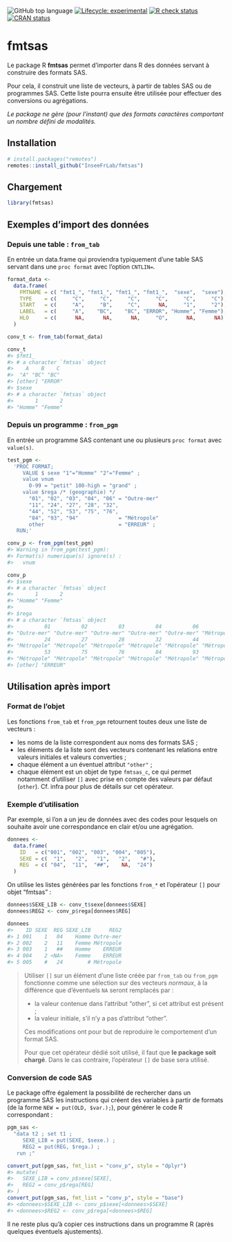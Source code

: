 
<!-- README.md is generated from README.Rmd. Please edit that file -->

<!-- badges: start -->

![GitHub top
language](https://img.shields.io/github/languages/top/InseeFrLab/fmtsas)
[![Lifecycle:
experimental](https://img.shields.io/badge/lifecycle-experimental-orange.svg)](https://www.tidyverse.org/lifecycle/#experimental)
[![R check
status](https://github.com/InseeFrLab/fmtsas/workflows/R-CMD-check/badge.svg)](https://github.com/InseeFrLab/fmtsas/actions/workflows/check-release.yaml)
[![CRAN
status](https://www.r-pkg.org/badges/version/fmtsas)](https://cran.r-project.org/package=fmtsas)
<!-- badges: end -->

<!-- ![](https://gitlab.insee.fr/uploads/-/system/project/avatar/1134/visuel_fmt_sas.png?width=64) -->

# fmtsas

Le package R **fmtsas** permet d’importer dans R des données servant à
construire des formats SAS.

Pour cela, il construit une liste de vecteurs, à partir de tables SAS ou
de programmes SAS. Cette liste pourra ensuite être utilisée pour
effectuer des conversions ou agrégations.

*Le package ne gère (pour l’instant) que des formats caractères
comportant un nombre défini de modalités.*

## Installation

``` r
# install.packages("remotes")
remotes::install_github("InseeFrLab/fmtsas")
```

## Chargement

``` r
library(fmtsas)
```

## Exemples d’import des données

### Depuis une table : `from_tab`

En entrée un data.frame qui proviendra typiquement d’une table SAS
servant dans une `proc format` avec l’option `CNTLIN=`.

``` r
format_data <- 
  data.frame(
    FMTNAME = c( "fmt1_", "fmt1_", "fmt1_", "fmt1_",  "sexe",  "sexe"),
    TYPE    = c(     "C",     "C",     "C",     "C",     "C",     "C"),
    START   = c(     "A",     "B",     "C",      NA,     "1",     "2"),
    LABEL   = c(     "A",    "BC",    "BC", "ERROR", "Homme", "Femme"),
    HLO     = c(      NA,      NA,      NA,     "O",      NA,      NA)
  )

conv_t <- from_tab(format_data)

conv_t
#> $fmt1_
#> # a character `fmtsas` object
#>    A    B    C 
#>  "A" "BC" "BC" 
#> [other] "ERROR"
#> $sexe
#> # a character `fmtsas` object
#>       1       2 
#> "Homme" "Femme"
```

### Depuis un programme : `from_pgm`

En entrée un programme SAS contenant une ou plusieurs `proc format` avec
`value(s)`.

``` r
test_pgm <-
  'PROC FORMAT;
     VALUE $ sexe "1"="Homme" "2"="Femme" ;
     value vnum
       0-99 = "petit" 100-high = "grand" ; 
     value $rega /* (geographie) */
       "01", "02", "03", "04", "06" = "Outre-mer"
       "11", "24", "27", "28", "32",
       "44", "52", "53", "75", "76",
       "84", "93", "94"             = "Métropole"
       other                        = "ERREUR" ;
   RUN;'

conv_p <- from_pgm(test_pgm)
#> Warning in from_pgm(test_pgm): 
#> Format(s) numerique(s) ignore(s) :
#>   vnum

conv_p
#> $sexe
#> # a character `fmtsas` object
#>       1       2 
#> "Homme" "Femme" 
#> 
#> $rega
#> # a character `fmtsas` object
#>          01          02          03          04          06          11 
#> "Outre-mer" "Outre-mer" "Outre-mer" "Outre-mer" "Outre-mer" "Métropole" 
#>          24          27          28          32          44          52 
#> "Métropole" "Métropole" "Métropole" "Métropole" "Métropole" "Métropole" 
#>          53          75          76          84          93          94 
#> "Métropole" "Métropole" "Métropole" "Métropole" "Métropole" "Métropole" 
#> [other] "ERREUR"
```

## Utilisation après import

### Format de l’objet

Les fonctions `from_tab` et `from_pgm` retournent toutes deux une liste
de vecteurs :

  - les noms de la liste correspondent aux noms des formats SAS ;
  - les éléments de la liste sont des vecteurs contenant les relations
    entre valeurs initiales et valeurs converties ;
  - chaque élément a un éventuel attribut `"other"` ;
  - chaque élément est un objet de type `fmtsas_c`, ce qui permet
    notamment d’utiliser `[]` avec prise en compte des valeurs par
    défaut (`other`). Cf. infra pour plus de détails sur cet opérateur.

### Exemple d’utilisation

Par exemple, si l’on a un jeu de données avec des codes pour lesquels on
souhaite avoir une correspondance en clair et/ou une agrégation.

``` r
donnees <-
  data.frame(
    ID   = c("001", "002", "003", "004", "005"),
    SEXE = c(  "1",   "2",   "1",   "2",   "#"),
    REG  = c( "04",  "11",  "##",    NA,  "24")
  )
```

On utilise les listes générées par les fonctions `from_*` et l’opérateur
`[]` pour objet “fmtsas” :

``` r
donnees$SEXE_LIB <- conv_t$sexe[donnees$SEXE]
donnees$REG2 <- conv_p$rega[donnees$REG]

donnees
#>    ID SEXE  REG SEXE_LIB      REG2
#> 1 001    1   04    Homme Outre-mer
#> 2 002    2   11    Femme Métropole
#> 3 003    1   ##    Homme    ERREUR
#> 4 004    2 <NA>    Femme    ERREUR
#> 5 005    #   24        # Métropole
```

> Utiliser `[]` sur un élément d’une liste créée par `from_tab` ou
> `from_pgm` fonctionne comme une sélection sur des vecteurs *normaux*,
> à la différence que d’éventuels `NA` seront remplacés par :
> 
>   - la valeur contenue dans l’attribut “other”, si cet attribut est
>     présent ;
>   - la valeur initiale, s’il n’y a pas d’attribut “other”.
> 
> Ces modifications ont pour but de reproduire le comportement d’un
> format SAS.
> 
> Pour que cet opérateur dédié soit utilisé, il faut que **le package
> soit chargé**. Dans le cas contraire, l’opérateur `[]` de base sera
> utilisé.

### Conversion de code SAS

Le package offre également la possibilité de rechercher dans un
programme SAS les instructions qui créent des variables à partir de
formats (de la forme `NEW = put(OLD, $var.);`), pour générer le code R
correspondant :

``` r
pgm_sas <-
  "data t2 ; set t1 ;
     SEXE_LIB = put(SEXE, $sexe.) ;
     REG2 = put(REG, $rega.) ;
   run ;"

convert_put(pgm_sas, fmt_list = "conv_p", style = "dplyr")
#> mutate(
#>   SEXE_LIB = conv_p$sexe[SEXE],
#>   REG2 = conv_p$rega[REG]
#> )
convert_put(pgm_sas, fmt_list = "conv_p", style = "base")
#> <donnees>$SEXE_LIB <- conv_p$sexe[<donnees>$SEXE]
#> <donnees>$REG2 <- conv_p$rega[<donnees>$REG]
```

Il ne reste plus qu’à copier ces instructions dans un programme R (après
quelques éventuels ajustements).
